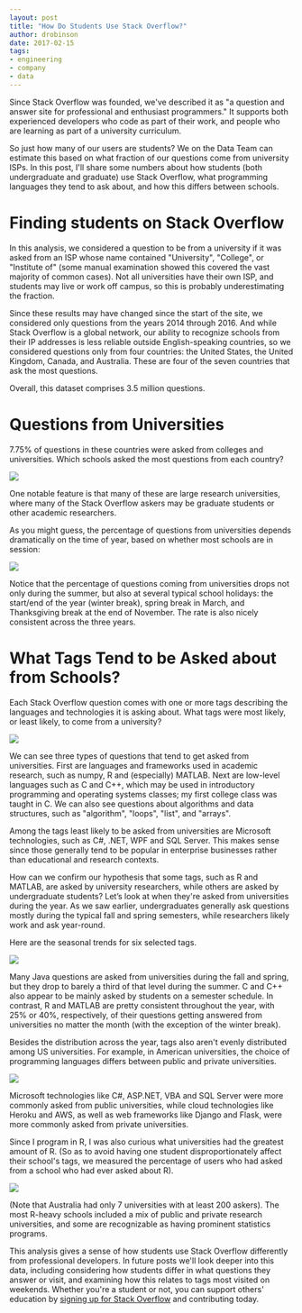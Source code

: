 ```yaml
---
layout: post
title: "How Do Students Use Stack Overflow?"
author: drobinson
date: 2017-02-15
tags:
- engineering
- company
- data
---
```

Since Stack Overflow was founded, we've described it as "a question and answer site for professional and enthusiast programmers." It supports both experienced developers who code as part of their work, and people who are learning as part of a university curriculum.

So just how many of our users are students? We on the Data Team can estimate this based on what fraction of our questions come from university ISPs. In this post, I'll share some numbers about how students (both undergraduate and graduate) use Stack Overflow, what programming languages they tend to ask about, and how this differs between schools.

# Finding students on Stack Overflow

In this analysis, we considered a question to be from a university if it was asked from an ISP whose name contained "University", "College", or "Institute of" (some manual examination showed this covered the vast majority of common cases). Not all universities have their own ISP, and students may live or work off campus, so this is probably underestimating the fraction.

Since these results may have changed since the start of the site, we considered only questions from the years 2014 through 2016. And while Stack Overflow is a global network, our ability to recognize schools from their IP addresses is less reliable outside English-speaking countries, so we considered questions only from four countries: the United States, the United Kingdom, Canada, and Australia. These are four of the seven countries that ask the most questions.

Overall, this dataset comprises 3.5 million questions.

# Questions from Universities

7.75% of questions in these countries were asked from colleges and universities. Which schools asked the most questions from each country?

![](https://i.stack.imgur.com/X31mO.png)

One notable feature is that many of these are large research universities, where many of the Stack Overflow askers may be graduate students or other academic researchers.

As you might guess, the percentage of questions from universities depends dramatically on the time of year, based on whether most schools are in session:

![](https://i.stack.imgur.com/6I4YD.png)

Notice that the percentage of questions coming from universities drops not only during the summer, but also at several typical school holidays: the start/end of the year (winter break), spring break in March, and Thanksgiving break at the end of November. The rate is also nicely consistent across the three years.

# What Tags Tend to be Asked about from Schools?

Each Stack Overflow question comes with one or more tags describing the languages and technologies it is asking about. What tags were most likely, or least likely, to come from a university?

![](https://i.stack.imgur.com/QpXgT.png)

We can see three types of questions that tend to get asked from universities. First are languages and frameworks used in academic research, such as numpy, R and (especially) MATLAB. Next are low-level languages such as C and C++, which may be used in introductory programming and operating systems classes; my first college class was taught in C. We can also see questions about algorithms and data structures, such as "algorithm", "loops", "list", and "arrays".

Among the tags least likely to be asked from universities are Microsoft technologies, such as C#, .NET, WPF and SQL Server. This makes sense since those generally tend to be popular in enterprise businesses rather than educational and research contexts.

How can we confirm our hypothesis that some tags, such as R and MATLAB, are asked by university researchers, while others are asked by undergraduate students? Let’s look at when they're asked from universities during the year. As we saw earlier, undergraduates generally ask questions mostly during the typical fall and spring semesters, while researchers likely work and ask year-round.

Here are the seasonal trends for six selected tags.

![](https://i.stack.imgur.com/HyNkR.png)

Many Java questions are asked from universities during the fall and spring, but they drop to barely a third of that level during the summer. C and C++ also appear to be mainly asked by students on a semester schedule. In contrast, R and MATLAB are pretty consistent throughout the year, with 25% or 40%, respectively, of their questions getting answered from universities no matter the month (with the exception of the winter break).

Besides the distribution across the year, tags also aren't evenly distributed among US universities. For example, in American universities, the choice of programming languages differs between public and private universities.

![](https://i.stack.imgur.com/SsPII.png)

Microsoft technologies like C#, ASP.NET, VBA and SQL Server were more commonly asked from public universities, while cloud technologies like Heroku and AWS, as well as web frameworks like Django and Flask, were more commonly asked from private universities.

Since I program in R, I was also curious what universities had the greatest amount of R. (So as to avoid having one student disproportionately affect their school's tags, we measured the percentage of users who had asked from a school who had ever asked about R).

![](https://i.stack.imgur.com/WsptR.png)

(Note that Australia had only 7 universities with at least 200 askers). The most R-heavy schools included a mix of public and private research universities, and some are recognizable as having prominent statistics programs.

This analysis gives a sense of how students use Stack Overflow differently from professional developers. In future posts we'll look deeper into this data, including considering how students differ in what questions they answer or visit, and examining how this relates to tags most visited on weekends. Whether you're a student or not, you can support others' education by [signing up for Stack Overflow](https://stackoverflow.com/users/signup) and contributing today.

